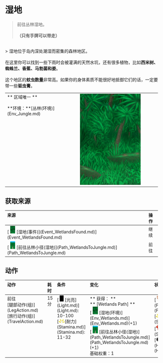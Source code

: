 # 湿地  
> 前往丛林湿地。<br><br><b>（只有手牌可以带走）</b>  
<br>  
> 湿地位于岛内深处潮湿而密集的森林地区。<br><br>在这里你可以找到一些下雨时会被灌满的天然水坑，还有很多植物，比如<b>西米树、蜘蛛兰、香蕉、马勃菌和姜</b>。<br><br>这个地区的<b>蚊虫数量</b>非常高。如果你的身体素质不能很好地抵御它们的话，一定要带一些<b>驱虫膏</b>。  
  
<table class="table table-bordered"><tbody><tr ><td  style="width:80%;text-align:left;vertical-align:top;" >** 区域唯一 **<br><br>**环境：**[丛林(环境)](Env_Jungle.md)</td><td  style="width:20%;text-align:left;vertical-align:top;" ><div style="width:300px;display:inline-block;text-align:center"><img decoding="async" src="Sprite/Wetlands.png" href="a.md" style="max-width:300px;max-height:300px;"></div></td></tr></tbody></tbody></table>  
  
## 获取来源  
<table class="table table-bordered"><thead><tr ><th  style="text-align:left;vertical-align:top;" >来源</th><th  style="text-align:left;vertical-align:top;" >操作</th></tr></thead><tr ><td  style="text-align:left;vertical-align:top;" >[<div style="width:25px;display:inline-block;text-align:center"><img decoding="async" src="Sprite/Wetlands.png" href="a.md" style="max-width:25px;max-height:25px;"></div>[湿地(事件)](Event_WetlandsFound.md)](Event_WetlandsFound.md)</td><td  style="text-align:left;vertical-align:top;" >继续</td></tr><tr ><td  style="text-align:left;vertical-align:top;" >[<div style="width:25px;display:inline-block;text-align:center"><img decoding="async" src="Sprite/JunglePath.png" href="a.md" style="max-width:25px;max-height:25px;"></div>[前往丛林小径(湿地)](Path_WetlandsToJungle.md)](Path_WetlandsToJungle.md)</td><td  style="text-align:left;vertical-align:top;" >前往</td></tr></tbody></table>  
  
## 动作  
<table class="table table-bordered"><thead><tr ><th  style="text-align:left;vertical-align:top;" >动作</th><th  style="text-align:left;vertical-align:top;" >耗时</th><th  style="text-align:left;vertical-align:top;" >条件</th><th  style="text-align:left;vertical-align:top;" >变化</th><th  style="text-align:left;vertical-align:top;" >状态</th></tr></thead><tr ><td  style="text-align:left;vertical-align:top;" >前往<br>[腿部动作(组)](LegAction.md)<br>[旅行动作(组)](TravelAction.md)</td><td  style="text-align:left;vertical-align:top;" >15分</td><td  style="text-align:left;vertical-align:top;" >[<div style="width:20px;display:inline-block;text-align:center"><img decoding="async" src="Sprite/Darkness.png" href="a.md" style="max-width:20px;max-height:20px;"></div>[光亮](Light.md)](Light.md): 10-100<br>[<div style="width:20px;display:inline-block;text-align:center"><img decoding="async" src="Sprite/Tired.png" href="a.md" style="max-width:20px;max-height:20px;"></div>[耐力](Stamina.md)](Stamina.md): 11-32</td><td  style="text-align:left;vertical-align:top;" >** 获得： **<br>** [Wetlands Path]  **<br>  [<div style="width:25px;display:inline-block;text-align:center"><img decoding="async" src="Sprite/Wetlands.png" href="a.md" style="max-width:25px;max-height:25px;"></div>[湿地(环境)](Env_Wetlands.md)](Env_Wetlands.md)(+1)<br>  [<div style="width:25px;display:inline-block;text-align:center"><img decoding="async" src="Sprite/JunglePath.png" href="a.md" style="max-width:25px;max-height:25px;"></div>[前往丛林小径(湿地)](Path_WetlandsToJungle.md)](Path_WetlandsToJungle.md)(+1)<br>基础权重：1</td><td  style="text-align:left;vertical-align:top;" >[<div style="width:20px;display:inline-block;text-align:center"><img decoding="async" src="Sprite/Foot.png" href="a.md" style="max-width:20px;max-height:20px;"></div>[足部损伤](FootDamage.md)](FootDamage.md)+20<br>[<div style="width:20px;display:inline-block;text-align:center"><img decoding="async" src="Sprite/Tired.png" href="a.md" style="max-width:20px;max-height:20px;"></div>[耐力](Stamina.md)](Stamina.md)-4<br>[<div style="width:20px;display:inline-block;text-align:center"><img decoding="async" src="Sprite/Stress.png" href="a.md" style="max-width:20px;max-height:20px;"></div>[压力](Stress.md)](Stress.md)-10<br>[<div style="width:20px;display:inline-block;text-align:center"><img decoding="async" src="Sprite/HunterProximity.png" href="a.md" style="max-width:20px;max-height:20px;"></div>[猎手接近](HuntersProximity.md)](HuntersProximity.md)-6</td></tr></tbody></table>  
  


<script>document.title="湿地 - 卡牌生存百科 Card Survival Wiki";</script>
